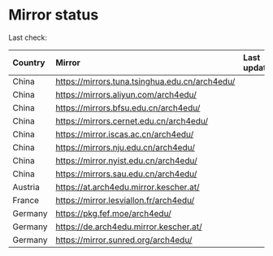 <script src="./time.js"></script>
# Mirror status
Last check: <script type="text/javascript">localize(1710134332.5429244);</script>

|Country|Mirror|Last update|
|:------|:-----|:----------|
|China|https://mirrors.tuna.tsinghua.edu.cn/arch4edu/|<script type="text/javascript">localize(1710095209);</script>|
|China|https://mirrors.aliyun.com/arch4edu/|<script type="text/javascript">localize(1710095209);</script>|
|China|https://mirrors.bfsu.edu.cn/arch4edu/|<script type="text/javascript">localize(1710095209);</script>|
|China|https://mirrors.cernet.edu.cn/arch4edu/|<script type="text/javascript">localize(1710095209);</script>|
|China|https://mirror.iscas.ac.cn/arch4edu/|<script type="text/javascript">localize(1710095209);</script>|
|China|https://mirrors.nju.edu.cn/arch4edu/|<script type="text/javascript">localize(1710095209);</script>|
|China|https://mirror.nyist.edu.cn/arch4edu/|<script type="text/javascript">localize(1710095209);</script>|
|China|https://mirrors.sau.edu.cn/arch4edu/|<script type="text/javascript">localize(1710095209);</script>|
|Austria|https://at.arch4edu.mirror.kescher.at/|<script type="text/javascript">localize(1710095209);</script>|
|France|https://mirror.lesviallon.fr/arch4edu/|<script type="text/javascript">localize(1710095209);</script>|
|Germany|https://pkg.fef.moe/arch4edu/|<script type="text/javascript">localize(1710095209);</script>|
|Germany|https://de.arch4edu.mirror.kescher.at/|<script type="text/javascript">localize(1710095209);</script>|
|Germany|https://mirror.sunred.org/arch4edu/|<script type="text/javascript">localize(1710095209);</script>|

<script src="./tablefilter/tablefilter.js"></script>
<script src="./table.js"></script>